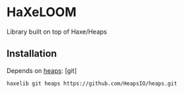 # HaXeLOOM
Library built on top of Haxe/Heaps



## Installation
Depends on [heaps](https://github.com/HeapsIO/heaps): [git]
```
haxelib git heaps https://github.com/HeapsIO/heaps.git
```